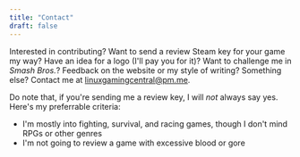 ```yaml
---
title: "Contact"
draft: false
---
```

Interested in contributing? Want to send a review Steam key for your game my way? Have an idea for a logo (I'll pay you for it)? Want to challenge me in *Smash Bros.*? Feedback on the website or my style of writing? Something else? Contact me at linuxgamingcentral@pm.me.

Do note that, if you're sending me a review key, I will *not* always say yes. Here's my preferrable criteria:
- I'm mostly into fighting, survival, and racing games, though I don't mind RPGs or other genres
- I'm not going to review a game with excessive blood or gore
